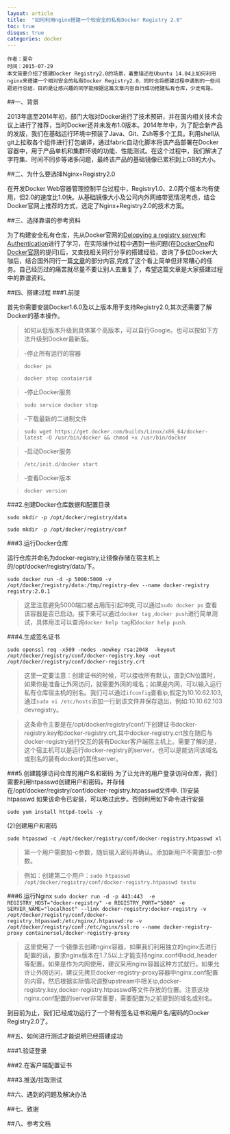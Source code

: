 ```yaml
---                                                                                                                                                                                                       
layout: article
title:  "如何利用nginx搭建一个较安全的私有Docker Registry 2.0"
toc: true
disqus: true
categories: docker
---
```


    作者：夏令
    时间：2015-07-29
    本文简要介绍了搭建Docker Registry2.0的场景，着重描述在Ubuntu 14.04上如何利用nginx来搭建一个相对安全的私有Docker Registry2.0，同时也将搭建过程中遇到的一些问题进行总结，目的是让感兴趣的同学能根据这篇文章内容自行成功搭建私有仓库，少走弯路。


##一、背景

2013年底至2014年初，部门大咖对Docker进行了技术预研，并在国内相关技术会议上进行了推荐，当时Docker还并未发布1.0版本。2014年年中，为了配合新产品的发版，我们在基础运行环境中预装了Java、Git、Zsh等多个工具。利用shell从git上拉取各个组件进行打包编译，通过fabric自动化脚本将该产品部署在Docker容器中，用于产品单机和集群环境的功能、性能测试。在这个过程中，我们解决了字符集、时间不同步等诸多问题，最终该产品的基础镜像已累积到上GB的大小。

##二、为什么要选择Nginx+Registry2.0

在开发Docker Web容器管理控制平台过程中，Registry1.0、2.0两个版本均有使用，但2.0的速度比1.0快。从基础镜像大小及公司内外网络带宽情况考虑，结合Docker官网上推荐的方式，选定了Nginx+Registry2.0的技术方案。

##三、选择靠谱的参考资料

为了构建安全私有仓库，先从Docker官网的[Delopying a registry server](https://docs.docker.com/registry/deploying/)和[Authentication](https://docs.docker.com/registry/authentication/)进行了学习，在实际操作过程中遇到一些问题(在[DockerOne](http://dockone.io/question/436)和[Docker官网](https://github.com/docker/docker-registry/issues/1023)的提问)后，又查找相关同行分享的搭建经验，咨询了多位Docker大咖后，结合国外同行一篇[文章](http://mpas.github.io/post/2015/06/docker-setup-registry/)的部分内容,完成了这个看上简单但非常糟心的任务。自己经历过的痛苦就尽量不要让别人去重复了，希望这篇文章是大家搭建过程中的靠谱资料。

##四、搭建过程
###1.前提

首先你需要安装Docker1.6.0及以上版本用于支持Registry2.0,其次还需要了解Docker的基本操作。

>如何从低版本升级到具体某个高版本，可以自行Google。也可以按如下方法升级到Docker最新版。

>-停止所有运行的容器

>`docker ps`

>`docker stop contaierid`

>-停止Docker服务

>`sudo service docker stop`

>-下载最新的二进制文件

>`sudo wget https://get.docker.com/builds/Linux/x86_64/docker-latest -O /usr/bin/docker && chmod +x /usr/bin/docker`

>-启动Docker服务

>`/etc/init.d/docker start`

>-查看Docker版本

>`docker version`


###2.创建Docker仓库数据和配置目录

`sudo mkdir -p /opt/docker/registry/data`

`sudo mkdir -p /opt/docker/registry/conf`


###3.运行Docker仓库

运行仓库并命名为docker-registry,让镜像存储在宿主机上的/opt/docker/registry/data/下。

`sudo docker run -d -p 5000:5000 -v /opt/docker/registry/data:/tmp/registry-dev --name docker-registry registry:2.0.1`

>这里注意避免5000端口被占用而引起冲突,可以通过`sudo docker ps` 查看该容器是否已启动。接下来可以通过`docker tag` ,`docker push`进行简单测试，具体用法可以查询`docker help tag`和`docker help push`.

###4.生成签名证书

`sudo openssl req -x509 -nodes -newkey rsa:2048  -keyout /opt/docker/registry/conf/docker-registry.key -out /opt/docker/registry/conf/docker-registry.crt`

>这里一定要注意：创建证书的时候，可以接收所有默认，直到CN位置时，如果你是准备让外网访问，就需要外网的域名；如果是内网，可以输入运行私有仓库宿主机的别名。我们可以通过`ifconfig`查看ip,假定为10.10.62.103,通过`sudo vi /etc/hosts`添加一行到该文件并保存退出，例如:10.10.62.103 devregistry。

>这条命令主要是在/opt/docker/registry/conf/下创建证书docker-registry.key和docker-registry.crt,其中docker-registry.crt放在随后与docker-registry进行交互的装有Docker客户端宿主机上。需要了解的是，这个宿主机可以是运行docker-registry的server，也可以是能访问该域名或别名的装有docker的其他server。


###5.创建能够访问仓库的用户名和密码
为了让允许的用户登录访问仓库，我们需要利用htpasswd创建用户和密码，并存储在/opt/docker/registry/conf/docker-registry.htpasswd文件中.
(1)安装htpasswd
如果该命令已安装，可以略过此步。否则利用如下命令进行安装

`sudo yum install httpd-tools -y`

(2)创建用户和密码

`sudo htpasswd -c /opt/docker/registry/conf/docker-registry.htpasswd xl` 

>第一个用户需要加-c参数，随后输入密码并确认。添加新用户不需要加-c参数。

>例如：创建第二个用户：`sudo htpasswd /opt/docker/registry/conf/docker-registry.htpasswd testu`

###6.运行Nginx
`sudo docker run -d -p 443:443  -e REGISTRY_HOST="docker-registry" -e REGISTRY_PORT="5000" -e SERVER_NAME="localhost" --link docker-registry:docker-registry -v /opt/docker/registry/conf/docker-registry.htpasswd:/etc/nginx/.htpasswd:ro -v /opt/docker/registry/conf:/etc/nginx/ssl:ro --name docker-registry-proxy containersol/docker-registry-proxy`

>这里使用了一个镜像去创建nginx容器，如果我们利用独立的nginx去进行配置的话，要求nginx版本在1.7.5以上才能支持nginx.conf中add_header等配置。如果是作为内网使用，建议采用nginx容器这种方式就行。如果允许让外网访问，建议先拷贝docker-registry-proxy容器中nginx.conf配置的内容，然后根据实际情况调整upstream中相关ip,docker-registry.key,docker-registry.htpasswd等文件存放的位置。注意这块nginx.conf配置的server非常重要，需要配置为之前提到的域名或别名。


到目前为止，我们已经成功运行了一个带有签名证书和用户名/密码的Docker Registry2.0了。

##五、如何进行测试才能说明已经搭建成功

###1.验证登录


###2.在客户端配置证书


###3.推送/拉取测试



##六、遇到的问题及解决办法


##七、致谢

##八、参考文档




























